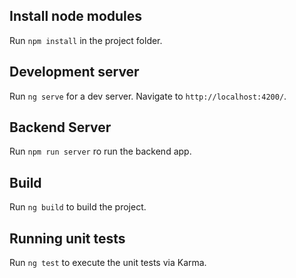 ## Install node modules

Run `npm install` in the project folder.

## Development server

Run `ng serve` for a dev server. Navigate to `http://localhost:4200/`.

## Backend Server

Run `npm run server` ro run the backend app.

## Build

Run `ng build` to build the project.

## Running unit tests

Run `ng test` to execute the unit tests via Karma.
